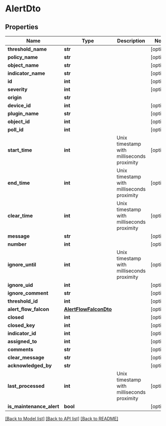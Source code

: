 # AlertDto

## Properties
Name | Type | Description | Notes
------------ | ------------- | ------------- | -------------
**threshold_name** | **str** |  | [optional] 
**policy_name** | **str** |  | [optional] 
**object_name** | **str** |  | [optional] 
**indicator_name** | **str** |  | [optional] 
**id** | **int** |  | [optional] 
**severity** | **int** |  | [optional] 
**origin** | **str** |  | 
**device_id** | **int** |  | [optional] 
**plugin_name** | **str** |  | [optional] 
**object_id** | **int** |  | [optional] 
**poll_id** | **int** |  | [optional] 
**start_time** | **int** | Unix timestamp with milliseconds proximity | [optional] 
**end_time** | **int** | Unix timestamp with milliseconds proximity | [optional] 
**clear_time** | **int** | Unix timestamp with milliseconds proximity | [optional] 
**message** | **str** |  | [optional] 
**number** | **int** |  | [optional] 
**ignore_until** | **int** | Unix timestamp with milliseconds proximity | [optional] 
**ignore_uid** | **int** |  | [optional] 
**ignore_comment** | **str** |  | [optional] 
**threshold_id** | **int** |  | [optional] 
**alert_flow_falcon** | [**AlertFlowFalconDto**](AlertFlowFalconDto.md) |  | [optional] 
**closed** | **int** |  | [optional] 
**closed_key** | **int** |  | [optional] 
**indicator_id** | **int** |  | [optional] 
**assigned_to** | **int** |  | [optional] 
**comments** | **str** |  | [optional] 
**clear_message** | **str** |  | [optional] 
**acknowledged_by** | **str** |  | [optional] 
**last_processed** | **int** | Unix timestamp with milliseconds proximity | [optional] 
**is_maintenance_alert** | **bool** |  | [optional] 

[[Back to Model list]](../README.md#documentation-for-models) [[Back to API list]](../README.md#documentation-for-api-endpoints) [[Back to README]](../README.md)

